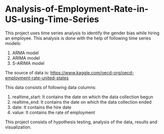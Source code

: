 # Analysis-of-Employment-Rate-in-US-using-Time-Series

This project uses time series analysis to identify the gender bias while hiring an employee. This analysis is done with the help of following time series models:

1. ARMA model
2. ARIMA model
3. S-ARIMA model

The source of data is: https://www.kaggle.com/oecd-org/oecd-employment-rate-united-states

This data consists of following data columns:
1.	realtime_start: It contains the date on which the data collection begun
2.	realtime_end: It contains the date on which the data collection ended
3.	date: It contains the hire date
4.	value:  It contains the rate of employment

This project consists of hypothesis testing, analysis of the data, results and visualization.
